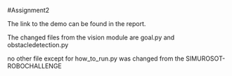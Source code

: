 #Assignment2 

The link to the demo can be found in the report.

The changed files from the vision module are goal.py and obstacledetection.py

no other file except for how_to_run.py was changed from the SIMUROSOT-ROBOCHALLENGE

